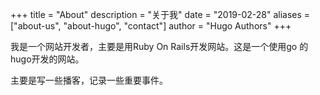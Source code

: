 +++
title = "About"
description = "关于我"
date = "2019-02-28"
aliases = ["about-us", "about-hugo", "contact"]
author = "Hugo Authors"
+++

我是一个网站开发者，主要是用Ruby On Rails开发网站。这是一个使用go 的hugo开发的网站。

主要是写一些播客，记录一些重要事件。

